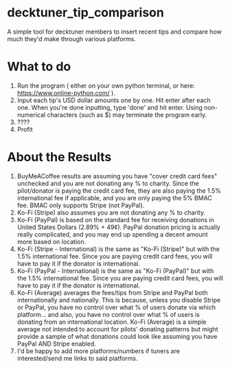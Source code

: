 # decktuner_tip_comparison
 A simple tool for decktuner members to insert recent tips and compare how much they'd make through various platforms. 
 
# What to do
1. Run the program ( either on your own python terminal, or here: https://www.online-python.com/ ). 
2. Input each tip's USD dollar amounts one by one. Hit enter after each one. When you're done inputting, type 'done' and hit enter. Using non-numerical characters (such as $) may terminate the program early.
3. ????
4. Profit

# About the Results
1. BuyMeACoffee results are assuming you have "cover credit card fees" unchecked and you are not donating any % to charity. Since the pilot/donator is paying the credit card fee, they are also paying the 1.5% international fee if applicable, and you are only paying the 5% BMAC fee. BMAC only supports Stripe (not PayPal). 
2. Ko-Fi (Stripe) also assumes you are not donating any % to charity. 
4. Ko-Fi (PayPal) is based on the standard fee for receiving donations in United States Dollars (2.89% + 49¢). PayPal donation pricing is actually really complicated, and you may end up spending a decent amount more based on location.
5. Ko-Fi (Stripe - International) is the same as "Ko-Fi (Stripe)" but with the 1.5% international fee. Since you are paying credit card fees, you will have to pay it if the donator is international.
6. Ko-Fi (PayPal - International) is the same as "Ko-Fi (PayPal)" but with the 1.5% international fee. Since you are paying credit card fees, you will have to pay it if the donator is international.
7. Ko-Fi (Average) averages the fees/tips from Stripe and PayPal both internationally and nationally. This is because, unless you disable Stripe or PayPal, you have no control over what % of users donate via which platform... and also, you have no control over what % of users is donating from an international location. Ko-Fi (Average) is a simple average not intended to account for pilots' donating patterns but might provide a sample of what donations could look like assuming you have PayPal AND Stripe enabled. 
8. I'd be happy to add more platforms/numbers if tuners are interested/send me links to said platforms.
